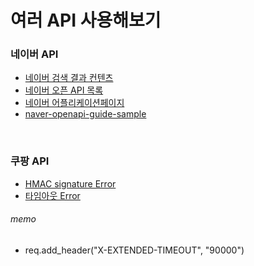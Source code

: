 # 여러 API 사용해보기


### 네이버 API 
- [네이버 검색 결과 컨텐츠](https://developers.naver.com/products/search/)
- [네이버 오픈 API 목록](https://developers.naver.com/products/intro/plan/)
- [네이버 어플리케이션페이지](https://developers.naver.com/apps/#/list)
- [naver-openapi-guide-sample](https://github.com/naver/naver-openapi-guide/tree/draft/sample)

<br>  

### 쿠팡 API
- [HMAC signature Error](https://mingtrace.tistory.com/508)
- [타임아웃 Error](https://developers.coupang.com/hc/ko/articles/360022937714-%ED%83%80%EC%9E%84%EC%95%84%EC%9B%83-timeout-%EC%97%90%EB%9F%AC%EA%B0%80-%EB%B0%9C%EC%83%9D%ED%95%A9%EB%8B%88%EB%8B%A4-)

###### memo
- req.add_header("X-EXTENDED-TIMEOUT", "90000")
